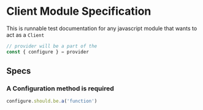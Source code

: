 # Client Module Specification

This is runnable test documentation for any javascript module that wants to act as a `Client`

```javascript
// provider will be a part of the
const { configure } = provider
```

## Specs

### A Configuration method is required

```javascript
configure.should.be.a('function')
```
